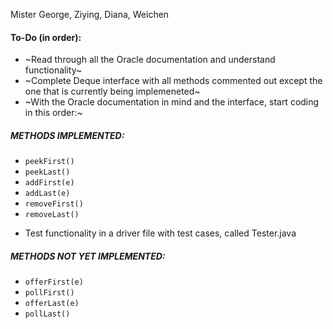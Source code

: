 Mister George, Ziying, Diana, Weichen

#### To-Do (in order): 

- ~Read through all the Oracle documentation and understand functionality~
- ~Complete Deque interface with all methods commented out except the one that is currently being implemeneted~
- ~With the Oracle documentation in mind and the interface, start coding in this order:~

##### **METHODS IMPLEMENTED:**
* `peekFirst()`
* `peekLast()`
* `addFirst(e)`
* `addLast(e)`
* `removeFirst()`
* `removeLast()`
- Test functionality in a driver file with test cases, called Tester.java

##### **METHODS NOT YET IMPLEMENTED:**
* `offerFirst(e)` 
* `pollFirst()`
* `offerLast(e)`
* `pollLast()`